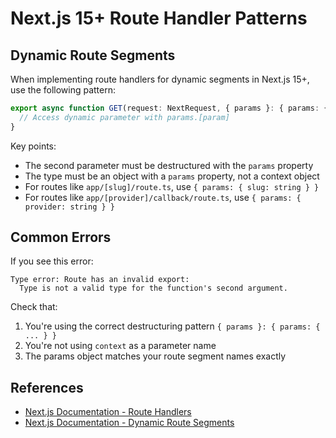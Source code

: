 # Next.js 15+ Route Handler Patterns

## Dynamic Route Segments

When implementing route handlers for dynamic segments in Next.js 15+, use the following pattern:

```typescript
export async function GET(request: NextRequest, { params }: { params: { [param]: string } }) {
  // Access dynamic parameter with params.[param]
}
```

Key points:

- The second parameter must be destructured with the `params` property
- The type must be an object with a `params` property, not a context object
- For routes like `app/[slug]/route.ts`, use `{ params: { slug: string } }`
- For routes like `app/[provider]/callback/route.ts`, use `{ params: { provider: string } }`

## Common Errors

If you see this error:

```
Type error: Route has an invalid export:
  Type is not a valid type for the function's second argument.
```

Check that:

1. You're using the correct destructuring pattern `{ params }: { params: { ... } }`
2. You're not using `context` as a parameter name
3. The params object matches your route segment names exactly

## References

- [Next.js Documentation - Route Handlers](https://nextjs.org/docs/app/building-your-application/routing/route-handlers)
- [Next.js Documentation - Dynamic Route Segments](https://nextjs.org/docs/app/building-your-application/routing/dynamic-routes)
